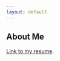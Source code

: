 ```yaml
---
layout: default
---
```


## About Me

[Link to my resume](AnnetteJing.github.io/assets/AJing_Resume.pdf).


